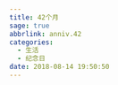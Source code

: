 ```yaml
---
title: 42个月
sage: true
abbrlink: anniv.42
categories:
  - 生活
  - 纪念日
date: 2018-08-14 19:50:50
---
```



